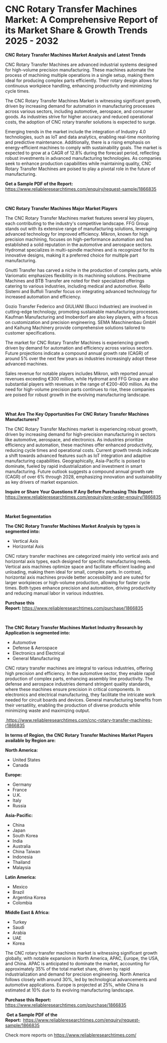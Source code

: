 <p><h1>CNC Rotary Transfer Machines Market: A Comprehensive Report of its Market Share & Growth Trends 2025 - 2032</h1></p><p><strong>CNC Rotary Transfer Machines Market Analysis and Latest Trends</strong></p>
<p><p>CNC Rotary Transfer Machines are advanced industrial systems designed for high-volume precision manufacturing. These machines automate the process of machining multiple operations in a single setup, making them ideal for producing complex parts efficiently. Their rotary design allows for continuous workpiece handling, enhancing productivity and minimizing cycle times.</p><p>The CNC Rotary Transfer Machines Market is witnessing significant growth, driven by increasing demand for automation in manufacturing processes across various sectors, including automotive, aerospace, and consumer goods. As industries strive for higher accuracy and reduced operational costs, the adoption of CNC rotary transfer solutions is expected to surge. </p><p>Emerging trends in the market include the integration of Industry 4.0 technologies, such as IoT and data analytics, enabling real-time monitoring and predictive maintenance. Additionally, there is a rising emphasis on energy-efficient machines to comply with sustainability goals. The market is expected to grow at a CAGR of 12.8% during the forecast period, reflecting robust investments in advanced manufacturing technologies. As companies seek to enhance production capabilities while maintaining quality, CNC Rotary Transfer Machines are poised to play a pivotal role in the future of manufacturing.</p></p>
<p><strong>Get a Sample PDF of the Report:&nbsp;</strong> <a href="https://www.reliableresearchtimes.com/enquiry/request-sample/1866835?utm_campaign=2631&utm_medium=2&utm_source=Github&utm_content=ia&utm_term=28022025&utm_id=cnc-rotary-transfer-machines">https://www.reliableresearchtimes.com/enquiry/request-sample/1866835</a></p>
<p>&nbsp;</p>
<p><strong>CNC Rotary Transfer Machines Major Market Players</strong></p>
<p><p>The CNC Rotary Transfer Machines market features several key players, each contributing to the industry's competitive landscape. FFG Group stands out with its extensive range of manufacturing solutions, leveraging advanced technology for improved efficiency. Mikron, known for high precision machining, focuses on high-performance automation and has established a solid reputation in the automotive and aerospace sectors. Hydromat specializes in multi-spindle machines and is recognized for its innovative designs, making it a preferred choice for multiple part manufacturing.</p><p>Gnutti Transfer has carved a niche in the production of complex parts, while Variomatic emphasizes flexibility in its machining solutions. Precitrame Machines and BTB Transfer are noted for their specialized offerings catering to various industries, including medical and automotive. Riello Sistemi and Buffoli Transfer focus on integrating advanced technology for increased automation and efficiency.</p><p>Gozio Transfer Federico and GIULIANI (Bucci Industries) are involved in cutting-edge technology, promoting sustainable manufacturing processes. Kaufman Manufacturing and Imoberdorf are also key players, with a focus on customization and precision engineering. SEMA Maschinenbau GmbH and Kaihung Machinery provide comprehensive solutions tailored to customer specifications.</p><p>The market for CNC Rotary Transfer Machines is experiencing growth driven by demand for automation and efficiency across various sectors. Future projections indicate a compound annual growth rate (CAGR) of around 5% over the next few years as industries increasingly adopt these advanced machines.</p><p>Sales revenue for notable players includes Mikron, with reported annual revenues exceeding €300 million, while Hydromat and FFG Group are also substantial players with revenues in the range of €200-400 million. As the need for high-volume precision parts continues to rise, these companies are poised for robust growth in the evolving manufacturing landscape.</p></p>
<p>&nbsp;</p>
<p><strong>What Are The Key Opportunities For CNC Rotary Transfer Machines Manufacturers?</strong></p>
<p><p>The CNC Rotary Transfer Machines market is experiencing robust growth, driven by increasing demand for high-precision manufacturing in sectors like automotive, aerospace, and electronics. As industries prioritize efficiency and automation, these machines offer enhanced productivity, reducing cycle times and operational costs. Current growth trends indicate a shift towards advanced features such as IoT integration and adaptive manufacturing capabilities. Geographically, Asia-Pacific is poised to dominate, fueled by rapid industrialization and investment in smart manufacturing. Future outlook suggests a compound annual growth rate (CAGR) of over 6% through 2028, emphasizing innovation and sustainability as key drivers of market expansion.</p></p>
<p><strong>Inquire or Share Your Questions If Any Before Purchasing This Report:</strong> <a href="https://www.reliableresearchtimes.com/enquiry/pre-order-enquiry/1866835?utm_campaign=2631&utm_medium=2&utm_source=Github&utm_content=ia&utm_term=28022025&utm_id=cnc-rotary-transfer-machines">https://www.reliableresearchtimes.com/enquiry/pre-order-enquiry/1866835</a></p>
<p>&nbsp;</p>
<p><strong>Market Segmentation</strong></p>
<p><strong>The CNC Rotary Transfer Machines Market Analysis by types is segmented into:</strong></p>
<p><ul><li>Vertical Axis</li><li>Horizontal Axis</li></ul></p>
<p><p>CNC rotary transfer machines are categorized mainly into vertical axis and horizontal axis types, each designed for specific manufacturing needs. Vertical axis machines optimize space and facilitate efficient loading and unloading, making them ideal for small, complex parts. In contrast, horizontal axis machines provide better accessibility and are suited for larger workpieces or high-volume production, allowing for faster cycle times. Both types enhance precision and automation, driving productivity and reducing manual labor in various industries.</p></p>
<p><strong>Purchase this Report:&nbsp;</strong><a href="https://www.reliableresearchtimes.com/purchase/1866835?utm_campaign=2631&utm_medium=2&utm_source=Github&utm_content=ia&utm_term=28022025&utm_id=cnc-rotary-transfer-machines">https://www.reliableresearchtimes.com/purchase/1866835</a></p>
<p>&nbsp;</p>
<p><strong>The CNC Rotary Transfer Machines Market Industry Research by Application is segmented into:</strong></p>
<p><ul><li>Automotive</li><li>Defense & Aerospace</li><li>Electronics and Electrical</li><li>General Manufacturing</li></ul></p>
<p><p>CNC rotary transfer machines are integral to various industries, offering high precision and efficiency. In the automotive sector, they enable rapid production of complex parts, enhancing assembly line productivity. The defense and aerospace industries demand stringent quality standards, where these machines ensure precision in critical components. In electronics and electrical manufacturing, they facilitate the intricate work needed for circuit boards and devices. General manufacturing benefits from their versatility, enabling the production of diverse products while minimizing waste and maximizing output.</p></p>
<p><a href="https://www.reliableresearchtimes.com/cnc-rotary-transfer-machines-r1866835?utm_campaign=2631&utm_medium=2&utm_source=Github&utm_content=ia&utm_term=28022025&utm_id=cnc-rotary-transfer-machines">&nbsp;https://www.reliableresearchtimes.com/cnc-rotary-transfer-machines-r1866835</a></p>
<p><strong>In terms of Region, the CNC Rotary Transfer Machines Market Players available by Region are:</strong></p>
<p>
    <p> <strong> North America: </strong>
        <ul>
            <li>United States</li>
            <li>Canada</li>
        </ul>
        </p> 
    <p> <strong> Europe: </strong>
        <ul>
            <li>Germany</li>
            <li>France</li>
            <li>U.K.</li>
            <li>Italy</li>
            <li>Russia</li>
        </ul>
        </p> 
    <p> <strong> Asia-Pacific: </strong>
        <ul>
            <li>China</li>
            <li>Japan</li>
            <li>South Korea</li>
            <li>India</li>
            <li>Australia</li>
            <li>China Taiwan</li>
            <li>Indonesia</li>
            <li>Thailand</li>
            <li>Malaysia</li>
        </ul>
        </p> 
    <p> <strong> Latin America: </strong>
        <ul>
            <li>Mexico</li>
            <li>Brazil</li>
            <li>Argentina Korea</li>
            <li>Colombia</li>
        </ul>
        </p> 
    <p> <strong> Middle East & Africa: </strong>
        <ul>
            <li>Turkey</li>
            <li>Saudi</li>
            <li>Arabia</li>
            <li>UAE</li>
            <li>Korea</li>
        </ul>
    </p>
    </p>
<p><p>The CNC rotary transfer machines market is witnessing significant growth globally, with notable expansion in North America, APAC, Europe, the USA, and China. APAC is anticipated to dominate the market, accounting for approximately 35% of the total market share, driven by rapid industrialization and demand for precision engineering. North America follows closely with around 30%, led by technological advancements and automotive applications. Europe is projected at 25%, while China is estimated at 10% due to its evolving manufacturing landscape.</p></p>
<p><strong>Purchase this Report: </strong><a href="https://www.reliableresearchtimes.com/purchase/1866835?utm_campaign=2631&utm_medium=2&utm_source=Github&utm_content=ia&utm_term=28022025&utm_id=cnc-rotary-transfer-machines">https://www.reliableresearchtimes.com/purchase/1866835</a></p>
<p>&nbsp;<strong>Get a Sample PDF of the Report:&nbsp;&nbsp;</strong><a href="https://www.reliableresearchtimes.com/enquiry/request-sample/1866835?utm_campaign=2631&utm_medium=2&utm_source=Github&utm_content=ia&utm_term=28022025&utm_id=cnc-rotary-transfer-machines">https://www.reliableresearchtimes.com/enquiry/request-sample/1866835</a></p>
<p><strong></strong></p>
<p>Check more reports on <a href="https://www.reliableresearchtimes.com/?utm_campaign=2631&utm_medium=2&utm_source=Github&utm_content=ia&utm_term=28022025&utm_id=cnc-rotary-transfer-machines">https://www.reliableresearchtimes.com/</a></p>